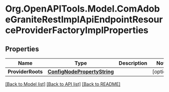 # Org.OpenAPITools.Model.ComAdobeGraniteRestImplApiEndpointResourceProviderFactoryImplProperties
## Properties

Name | Type | Description | Notes
------------ | ------------- | ------------- | -------------
**ProviderRoots** | [**ConfigNodePropertyString**](ConfigNodePropertyString.md) |  | [optional] 

[[Back to Model list]](../README.md#documentation-for-models) [[Back to API list]](../README.md#documentation-for-api-endpoints) [[Back to README]](../README.md)

